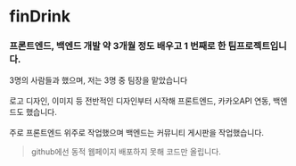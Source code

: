 # finDrink
### 프론트엔드, 백엔드 개발 약 3개월 정도 배우고 1 번째로 한 팀프로젝트입니다.
3명의 사람들과 했으며, 저는 3명 중 팀장을 맡았습니다
<br><br>
로고 디자인, 이미지 등 전반적인 디자인부터 시작해 프론트엔드, 카카오API 연동, 백엔드도 했습니다.
<br><br>
주로 프론트엔드 위주로 작업했으며 백엔드는 커뮤니티 게시판을 작업했습니다.

> github에선 동적 웹페이지 배포하지 못해 코드만 올립니다.

